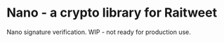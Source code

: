 # Nano - a crypto library for Raitweet

Nano signature verification. WIP - not ready for production use.